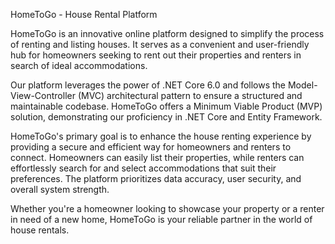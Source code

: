 HomeToGo - House Rental Platform

HomeToGo is an innovative online platform designed to simplify the process of renting and listing houses. It serves as a convenient and user-friendly hub for homeowners seeking to rent out their properties and renters in search of ideal accommodations.

Our platform leverages the power of .NET Core 6.0 and follows the Model-View-Controller (MVC) architectural pattern to ensure a structured and maintainable codebase. HomeToGo offers a Minimum Viable Product (MVP) solution, demonstrating our proficiency in .NET Core and Entity Framework.

HomeToGo's primary goal is to enhance the house renting experience by providing a secure and efficient way for homeowners and renters to connect. Homeowners can easily list their properties, while renters can effortlessly search for and select accommodations that suit their preferences. The platform prioritizes data accuracy, user security, and overall system strength.

Whether you're a homeowner looking to showcase your property or a renter in need of a new home, HomeToGo is your reliable partner in the world of house rentals.

